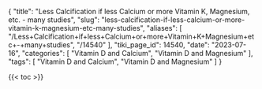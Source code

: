 {
    "title": "Less Calcification if less Calcium or more Vitamin K, Magnesium, etc. - many studies",
    "slug": "less-calcification-if-less-calcium-or-more-vitamin-k-magnesium-etc-many-studies",
    "aliases": [
        "/Less+Calcification+if+less+Calcium+or+more+Vitamin+K+Magnesium+etc+-+many+studies",
        "/14540"
    ],
    "tiki_page_id": 14540,
    "date": "2023-07-16",
    "categories": [
        "Vitamin D and Calcium",
        "Vitamin D and Magnesium"
    ],
    "tags": [
        "Vitamin D and Calcium",
        "Vitamin D and Magnesium"
    ]
}


{{< toc >}}